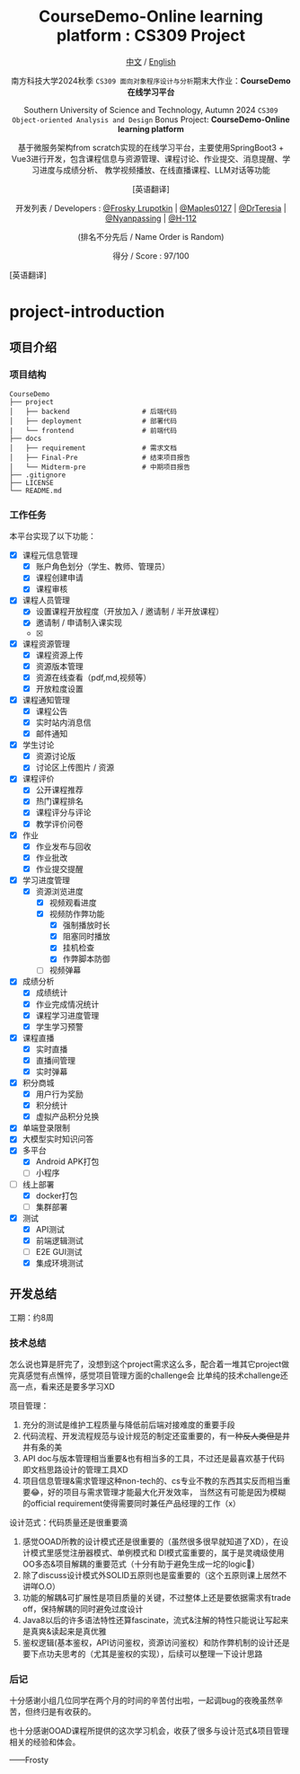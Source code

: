 <div align=center>

# CourseDemo-Online learning platform : CS309 Project

[中文](#项目介绍) /
[English](#project-introduction)

南方科技大学2024秋季 `CS309 面向对象程序设计与分析`期末大作业：**CourseDemo在线学习平台**

Southern University of Science and Technology, Autumn 2024
`CS309 Object-oriented Analysis and Design` Bonus Project: **CourseDemo-Online learning platform**

基于微服务架构from scratch实现的在线学习平台，主要使用SpringBoot3 + Vue3进行开发，包含课程信息与资源管理、课程讨论、作业提交、消息提醒、学习进度与成绩分析、
教学视频播放、在线直播课程、LLM对话等功能

[英语翻译]

开发列表 / Developers : [@Frosky Lrupotkin](https://github.com/FrostyHec) | [@Maples0127](https://github.com/Maples0127)
| [@DrTeresia](https://github.com/DrTeresia) | [@Nyanpassing](https://github.com/Nyanpassing) | [@H-112](https://github.com/H-112)

(排名不分先后 / Name Order is Random)

得分 / Score : 97/100

</div>

[英语翻译]
# project-introduction

## 项目介绍

### 项目结构

```
CourseDemo
├── project             
│   ├── backend                  # 后端代码
│   ├── deployment               # 部署代码
|   └── frontend                 # 前端代码
├── docs 
│   ├── requirement              # 需求文档
│   ├── Final-Pre                # 结束项目报告
│   └── Midterm-pre              # 中期项目报告                 
├── .gitignore
├── LICENSE
└── README.md
```

### 工作任务

本平台实现了以下功能：

- [x] 课程元信息管理
    - [x] 账户角色划分（学生、教师、管理员）
    - [x] 课程创建申请
    - [x] 课程审核
- [x] 课程人员管理
    - [x] 设置课程开放程度（开放加入 / 邀请制 / 半开放课程）
    - [x] 邀请制 / 申请制入课实现
    - [x] 
- [x] 课程资源管理
    - [x] 课程资源上传
    - [x] 资源版本管理
    - [x] 资源在线查看（pdf,md,视频等）
    - [x] 开放粒度设置
- [x] 课程通知管理
    - [x] 课程公告
    - [x] 实时站内消息信
    - [x] 邮件通知
- [x] 学生讨论
    - [x] 资源讨论版
    - [x] 讨论区上传图片 / 资源
- [x] 课程评价
    - [x] 公开课程推荐
    - [x] 热门课程排名
    - [x] 课程评分与评论
    - [x] 教学评价问卷
- [x] 作业
    - [x] 作业发布与回收
    - [x] 作业批改
    - [x] 作业提交提醒
- [x] 学习进度管理
    - [x] 资源浏览进度
      - [x] 视频观看进度
      - [x] 视频防作弊功能
         - [x] 强制播放时长
         - [x] 阻塞同时播放
         - [x] 挂机检查
         - [x] 作弊脚本防御
      - [ ] 视频弹幕
- [x] 成绩分析
    - [x] 成绩统计
    - [x] 作业完成情况统计
    - [x] 课程学习进度管理
    - [x] 学生学习预警
- [x] 课程直播
    - [x] 实时直播
    - [x] 直播间管理
    - [x] 实时弹幕
- [x] 积分商城
    - [x] 用户行为奖励
    - [x] 积分统计
    - [x] 虚拟产品积分兑换
- [x] 单端登录限制
- [x] 大模型实时知识问答
- [x] 多平台
    - [x] Android APK打包
    - [ ] 小程序
- [ ] 线上部署
    - [x] docker打包
    - [ ] 集群部署
- [x] 测试
    - [x] API测试
    - [x] 前端逻辑测试
    - [ ] E2E GUI测试
    - [x] 集成环境测试

## 开发总结
工期：约8周

### 技术总结

怎么说也算是肝完了，没想到这个project需求这么多，配合着一堆其它project做完真感觉有点憔悴，感觉项目管理方面的challenge会
比单纯的技术challenge还高一点，看来还是要多学习XD

项目管理：
1. 充分的测试是维护工程质量与降低前后端对接难度的重要手段
2. 代码流程、开发流程规范与设计规范的制定还蛮重要的，有一种~~反人类但是~~井井有条的美
3. API doc与版本管理相当重要&也有相当多的工具，不过还是最喜欢基于代码即文档思路设计的管理工具XD
4. 项目信息管理&需求管理这种non-tech的、cs专业不教的东西其实反而相当重要😂，好的项目与需求管理才能最大化开发效率，
当然这有可能是因为模糊的official requirement使得需要同时兼任产品经理的工作（x）

设计范式：代码质量还是很重要滴
1. 感觉OOAD所教的设计模式还是很重要的（虽然很多很早就知道了XD），在设计模式里感觉注册器模式、单例模式和
DI模式蛮重要的，属于是灵魂级使用OO多态&项目解耦的重要范式（十分有助于避免生成一坨的logic🤬）
2. 除了discuss设计模式外SOLID五原则也是蛮重要的（这个五原则课上居然不讲咩O.O）
3. 功能的解耦&可扩展性是项目质量的关键，不过整体上还是要依据需求有trade off，保持解耦的同时避免过度设计
4. Java8以后的许多语法特性还算fascinate，流式&注解的特性只能说让写起来是真爽&读起来是真优雅
5. 鉴权逻辑(基本鉴权，API访问鉴权，资源访问鉴权）和防作弊机制的设计还是要下点功夫思考的（尤其是鉴权的实现），后续可以整理一下设计思路 


### 后记

十分感谢小组几位同学在两个月的时间的辛苦付出啦，一起调bug的夜晚虽然辛苦，但终归是有收获的。

也十分感谢OOAD课程所提供的这次学习机会，收获了很多与设计范式&项目管理相关的经验和体会。

——Frosty
